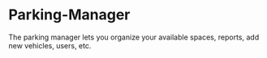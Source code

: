 # Parking-Manager
The parking manager lets you organize your available spaces, reports, add new vehicles, users, etc.

